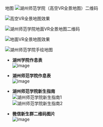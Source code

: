 地图
![湖州师范学院（高空VR全景地图）二维码](https://github.com/user-attachments/assets/34c4cbea-f3e0-489d-8e9a-6f419de1fcc9)

![高空VR全景地图效果](https://github.com/user-attachments/assets/8b0a9171-3710-4d2b-9802-187a5e411ea3)

![湖州师范学院地面VR全景地图二维码](https://github.com/user-attachments/assets/799acdb8-00d0-499e-9179-6d22e3eee029)

![地面VR全景地图效果](https://github.com/user-attachments/assets/63f66ed5-4fd6-4af1-ae01-7d45e2138d39)

![湖州师范学院手绘地图](https://github.com/user-attachments/assets/cfe5da6d-0020-4b44-93e7-e7297cd3be9a)


- **湖州学院作息表**  
  ![image](https://github.com/user-attachments/assets/869f919f-3475-40c6-856d-0ad890e1a52a)

- **湖州师范学院作息表**  
  ![image](https://github.com/user-attachments/assets/11fa391a-a4c1-4d76-b6d5-299744f18dde)

- **湖州师范学院新生指南**  
  ![湖州师范学院新生指南1](https://github.com/user-attachments/assets/1fc1b1ef-b5fd-405b-9752-9b4f4403760a)  
  ![湖州师范学院新生指南2](https://github.com/user-attachments/assets/bc2de8b7-2a80-48e1-9796-9f3b3f6fee45)

- **微信新生群二维码图片**  
  ![image](https://github.com/user-attachments/assets/3672ac07-a647-427c-91e1-75c7d99577e3)
